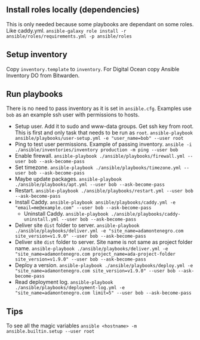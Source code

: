 
## Install roles locally (dependencies)
This is only needed because some playbooks are dependant on some roles. Like caddy.yml.
`ansible-galaxy role install -r ansible/roles/requirements.yml -p ansible/roles`

## Setup inventory
Copy `inventory.template` to `inventory`.
For Digital Ocean copy Ansible Inventory DO from Bitwarden.

## Run playbooks
There is no need to pass inventory as it is set in `ansible.cfg`.
Examples use `bob` as an example ssh user with permissions to hosts.


- Setup user. Add it to sudo and www-data groups. Get ssh key from root. This is first and only task that needs to be run as `root`.
  `ansible-playbook ansible/playbooks/user-setup.yml -e "user_name=bob" --user root`
- Ping to test user permissions. Example of passing inventory.
  `ansible -i ./ansible/inventories/inventory production -m ping --user bob`
- Enable firewall.
  `ansible-playbook ./ansible/playbooks/firewall.yml --user bob --ask-become-pass`
- Set timezone.
  `ansible-playbook ./ansible/playbooks/timezone.yml --user bob --ask-become-pass`
- Maybe update packages.
  `ansible-playbook ./ansible/playbooks/apt.yml --user bob --ask-become-pass`
- Restart.
  `ansible-playbook ./ansible/playbooks/restart.yml --user bob --ask-become-pass`
- Install Caddy.
  `ansible-playbook ansible/playbooks/caddy.yml -e "email=me@example.com" --user bob --ask-become-pass`
	- Uninstall Caddy.
    `ansible-playbook ./ansible/playbooks/caddy-uninstall.yml --user bob --ask-become-pass`
- Deliver site `dist` folder to server.
  `ansible-playbook ./ansible/playbooks/deliver.yml -e "site_name=adamontenegro.com site_version=v1.9.0" --user bob --ask-become-pass`
- Deliver site `dist` folder to server. Site name is not same as project folder name.
  `ansible-playbook ./ansible/playbooks/deliver.yml -e "site_name=adamontenegro.com project_name=ada-project-folder site_version=v1.9.0" --user bob --ask-become-pass`
- Deploy a version.
  `ansible-playbook ./ansible/playbooks/deploy.yml -e "site_name=adamontenegro.com site_version=v1.9.0" --user bob --ask-become-pass`
- Read deployment log.
  `ansible-playbook ./ansible/playbooks/deployment-log.yml -e "site_name=adamontenegro.com limit=5" --user bob --ask-become-pass`

## Tips
To see all the magic variables
`ansible <hostname> -m ansible.builtin.setup --user root`
